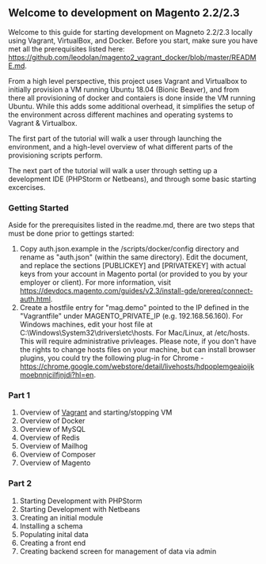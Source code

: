 ## Welcome to development on Magento 2.2/2.3

Welcome to this guide for starting development on Magneto 2.2/2.3 locally using Vagrant, VirtualBox, and Docker.  Before you start, make sure you have met all the prerequisites listed here: https://github.com/leodolan/magento2_vagrant_docker/blob/master/README.md.

From a high level perspective, this project uses Vagrant and Virtualbox to initially provision a VM running Ubuntu 18.04 (Bionic Beaver), and from there all provisioning of docker and contaiers is done inside the VM running Ubuntu.  While this adds some additional overhead, it simplifies the setup of the environment across different machines and operating systems to Vagrant & Virtualbox.
 
The first part of the tutorial will walk a user through launching the environment, and a high-level overview of what different parts of the provisioning scripts perform.

The next part of the tutorial will walk a user through setting up a development IDE (PHPStorm or Netbeans), and through some basic starting excercises.

### Getting Started

Aside for the prerequisites listed in the readme.md, there are two steps that must be done prior to gettings started:

1.  Copy auth.json.example in the /scripts/docker/config directory and rename as "auth.json" (within the same directory).  Edit the document, and replace the sections [PUBLICKEY] and [PRIVATEKEY] with actual keys from your account in Magento portal (or provided to you by your employer or client).  For more information, visit https://devdocs.magento.com/guides/v2.3/install-gde/prereq/connect-auth.html.
2.  Create a hostfile entry for "mag.demo" pointed to the IP defined in the "Vagrantfile" under MAGENTO_PRIVATE_IP (e.g. 192.168.56.160).  For Windows machines, edit your host file at C:\Windows\System32\drivers\etc\hosts.  For Mac/Linux, at /etc/hosts.  This will require administrative privleages.  Please note, if you don't have the rights to change hosts files on your machine, but can install browser plugins, you could try the following plug-in for Chrome - https://chrome.google.com/webstore/detail/livehosts/hdpoplemgeaioijkmoebnnjcilfjnjdi?hl=en.

### Part 1

1.  Overview of [Vagrant](vagrant) and starting/stopping VM
2.  Overview of Docker
3.  Overview of MySQL
4.  Overview of Redis
5.  Overview of Mailhog
6.  Overview of Composer
6.  Overview of Magento

### Part 2

1.  Starting Development with PHPStorm
2.  Starting Development with Netbeans
3.  Creating an initial module 
4.  Installing a schema
5.  Populating inital data
6.  Creating a front end
7.  Creating backend screen for management of data via admin
